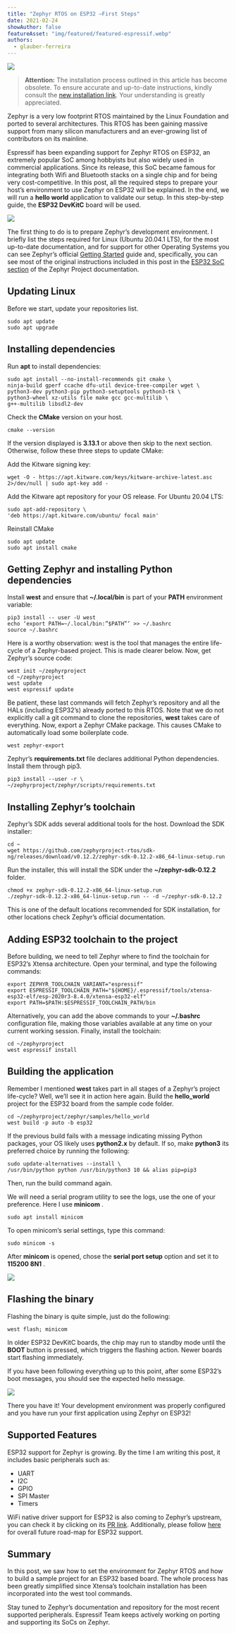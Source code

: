 ```yaml
---
title: "Zephyr RTOS on ESP32 —First Steps"
date: 2021-02-24
showAuthor: false
featureAsset: "img/featured/featured-espressif.webp"
authors:
  - glauber-ferreira
---
```

![](img/zephyr-1.webp)

> __Attention:__  The installation process outlined in this article has become obsolete. To ensure accurate and up-to-date instructions, kindly consult the [new installation link](https://docs.zephyrproject.org/latest/develop/getting_started/index.html). Your understanding is greatly appreciated.

Zephyr is a very low footprint RTOS maintained by the Linux Foundation and ported to several architectures. This RTOS has been gaining massive support from many silicon manufacturers and an ever-growing list of contributors on its mainline.

Espressif has been expanding support for Zephyr RTOS on ESP32, an extremely popular SoC among hobbyists but also widely used in commercial applications. Since its release, this SoC became famous for integrating both Wifi and Bluetooth stacks on a single chip and for being very cost-competitive. In this post, all the required steps to prepare your host’s environment to use Zephyr on ESP32 will be explained. In the end, we will run a __hello world__  application to validate our setup. In this step-by-step guide, the __ESP32 DevKitC__  board will be used.

![](img/zephyr-2.webp)

The first thing to do is to prepare Zephyr’s development environment. I briefly list the steps required for Linux (Ubuntu 20.04.1 LTS), for the most up-to-date documentation, and for support for other Operating Systems you can see Zephyr’s official [Getting Started](https://docs.zephyrproject.org/latest/getting_started/index.html) guide and, specifically, you can see most of the original instructions included in this post in the [ESP32 SoC section](https://docs.zephyrproject.org/latest/boards/xtensa/esp32/doc/index.html) of the Zephyr Project documentation.

## Updating Linux

Before we start, update your repositories list.

```
sudo apt update
sudo apt upgrade
```

## Installing dependencies

Run __apt__  to install dependencies:

```
sudo apt install --no-install-recommends git cmake \
ninja-build gperf ccache dfu-util device-tree-compiler wget \
python3-dev python3-pip python3-setuptools python3-tk \
python3-wheel xz-utils file make gcc gcc-multilib \
g++-multilib libsdl2-dev
```

Check the __CMake__  version on your host.

```
cmake --version
```

If the version displayed is __3.13.1__  or above then skip to the next section. Otherwise, follow these three steps to update CMake:

Add the Kitware signing key:

```
wget -O - https://apt.kitware.com/keys/kitware-archive-latest.asc 2>/dev/null | sudo apt-key add -
```

Add the Kitware apt repository for your OS release. For Ubuntu 20.04 LTS:

```
sudo apt-add-repository \
'deb https://apt.kitware.com/ubuntu/ focal main'
```

Reinstall CMake

```
sudo apt update
sudo apt install cmake
```

## Getting Zephyr and installing Python dependencies

Install __west__ and ensure that __~/.local/bin__  is part of your __PATH__  environment variable:

```
pip3 install -- user -U west
echo ‘export PATH=~/.local/bin:”$PATH”’ >> ~/.bashrc
source ~/.bashrc
```

Here is a worthy observation: west is the tool that manages the entire life-cycle of a Zephyr-based project. This is made clearer below. Now, get Zephyr’s source code:

```
west init ~/zephyrproject
cd ~/zephyrproject
west update
west espressif update
```

Be patient, these last commands will fetch Zephyr’s repository and all the HALs (including ESP32’s) already ported to this RTOS. Note that we do not explicitly call a git command to clone the repositories, __west__  takes care of everything. Now, export a Zephyr CMake package. This causes CMake to automatically load some boilerplate code.

```
west zephyr-export
```

Zephyr’s __requirements.txt__  file declares additional Python dependencies. Install them through pip3.

```
pip3 install --user -r \
~/zephyrproject/zephyr/scripts/requirements.txt
```

## Installing Zephyr’s toolchain

Zephyr’s SDK adds several additional tools for the host. Download the SDK installer:

```
cd ~
wget https://github.com/zephyrproject-rtos/sdk-ng/releases/download/v0.12.2/zephyr-sdk-0.12.2-x86_64-linux-setup.run
```

Run the installer, this will install the SDK under the __~/zephyr-sdk-0.12.2__  folder.

```
chmod +x zephyr-sdk-0.12.2-x86_64-linux-setup.run
./zephyr-sdk-0.12.2-x86_64-linux-setup.run -- -d ~/zephyr-sdk-0.12.2
```

This is one of the default locations recommended for SDK installation, for other locations check Zephyr’s official documentation.

## Adding ESP32 toolchain to the project

Before building, we need to tell Zephyr where to find the toolchain for ESP32’s Xtensa architecture. Open your terminal, and type the following commands:

```
export ZEPHYR_TOOLCHAIN_VARIANT="espressif"
export ESPRESSIF_TOOLCHAIN_PATH="${HOME}/.espressif/tools/xtensa-esp32-elf/esp-2020r3-8.4.0/xtensa-esp32-elf"
export PATH=$PATH:$ESPRESSIF_TOOLCHAIN_PATH/bin
```

Alternatively, you can add the above commands to your __~/.bashrc__  configuration file, making those variables available at any time on your current working session. Finally, install the toolchain:

```
cd ~/zephyrproject
west espressif install
```

## Building the application

Remember I mentioned __west__  takes part in all stages of a Zephyr’s project life-cycle? Well, we’ll see it in action here again. Build the __hello_world__  project for the ESP32 board from the sample code folder.

```
cd ~/zephyrproject/zephyr/samples/hello_world
west build -p auto -b esp32
```

If the previous build fails with a message indicating missing Python packages, your OS likely uses __python2.x__ by default. If so, make __python3__  its preferred choice by running the following:

```
sudo update-alternatives --install \
/usr/bin/python python /usr/bin/python3 10 && alias pip=pip3
```

Then, run the build command again.

We will need a serial program utility to see the logs, use the one of your preference. Here I use __minicom__ .

```
sudo apt install minicom
```

To open minicom’s serial settings, type this command:

```
sudo minicom -s
```

After __minicom__  is opened, chose the __serial port setup__  option and set it to __115200 8N1__ .

![](img/zephyr-3.webp)

## Flashing the binary

Flashing the binary is quite simple, just do the following:

```
west flash; minicom
```

In older ESP32 DevKitC boards, the chip may run to standby mode until the __BOOT__  button is pressed, which triggers the flashing action. Newer boards start flashing immediately.

If you have been following everything up to this point, after some ESP32’s boot messages, you should see the expected hello message.

![](img/zephyr-4.webp)

There you have it! Your development environment was properly configured and you have run your first application using Zephyr on ESP32!

## Supported Features

ESP32 support for Zephyr is growing. By the time I am writing this post, it includes basic peripherals such as:

- UART
- I2C
- GPIO
- SPI Master
- Timers

WiFi native driver support for ESP32 is also coming to Zephyr’s upstream, you can check it by clicking on its [PR link](https://github.com/zephyrproject-rtos/zephyr/pull/32081). Additionally, please follow [here](https://github.com/zephyrproject-rtos/zephyr/issues/29394) for overall future road-map for ESP32 support.

## Summary

In this post, we saw how to set the environment for Zephyr RTOS and how to build a sample project for an ESP32 based board. The whole process has been greatly simplified since Xtensa’s toolchain installation has been incorporated into the west tool commands.

Stay tuned to Zephyr’s documentation and repository for the most recent supported peripherals. Espressif Team keeps actively working on porting and supporting its SoCs on Zephyr.

